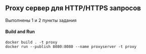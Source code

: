 ## Proxy сервер для HTTP/HTTPS запросов

Выполнены 1 и 2 пункты задания

#### Build and Run
    
    docker build . -t proxy
    docker run --publish 8080:8080 --name proxyserver -t proxy